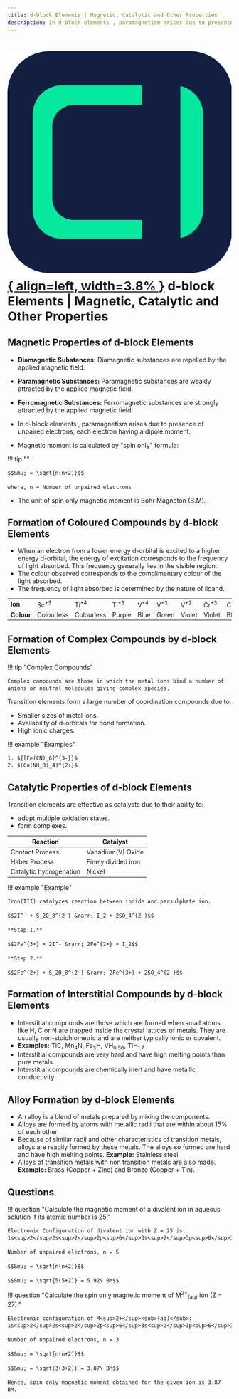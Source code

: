 ```yaml
---
title: d-block Elements | Magnetic, Catalytic and Other Properties
description: In d-block elements , paramagnetism arises due to presence of unpaired electrons, each electron having a dipole moment.
---
```


# [![ChemistryEdu Logo](../../../images/favicon.svg){ align=left, width=3.8% }](../../../index.md)  d-block Elements | Magnetic, Catalytic and Other Properties

## Magnetic Properties of d-block Elements

* **Diamagnetic Substances:** Diamagnetic substances are repelled by the applied magnetic field.

* **Paramagnetic Substances:** Paramagnetic substances are weakly attracted by the applied magnetic field.

* **Ferromagnetic Substances:** Ferromagnetic substances are strongly attracted by the applied magnetic field.

* In d-block elements , paramagnetism arises due to presence of unpaired electrons, each electron having a dipole moment.

* Magnetic moment is calculated by "spin only" formula:

!!! tip ""

    $$&mu; = \sqrt{n(n+2)}$$

    where, n = Number of unpaired electrons

* The unit of spin only magnetic moment is Bohr Magneton (B.M).

## Formation of Coloured Compounds by d-block Elements

* When an electron from a lower energy d-orbital is excited to a higher energy d-orbital, the energy of excitation corresponds to the frequency of light absorbed. This frequency generally lies in the visible region.
* The colour observed corresponds to the complimentary colour of the light absorbed.
* The frequency of light absorbed is determined by the nature of ligand.

<table>
  <tr>
    <td><strong>Ion</strong></td>
    <td>Sc<sup>+3</sup></td>
    <td>Ti<sup>+4</sup></td>
    <td>Ti<sup>+3</sup></td>
    <td>V<sup>+4</sup></td>
    <td>V<sup>+3</sup></td>
    <td>V<sup>+2</sup></td>
    <td>Cr<sup>+3</sup></td>
    <td>Cr<sup>+2</sup></td>
    <td>Mn<sup>+3</sup></td>
    <td>Mn<sup>+2</sup></td>
    <td>Fe<sup>+3</sup></td>
    <td>Fe<sup>+2</sup></td>
    <td>Co<sup>+3</sup></td>
    <td>Co<sup>+2</sup></td>
    <td>Ni<sup>+2</sup></td>
    <td>Cu<sup>+2</sup></td>
    <td>Zn<sup>+2</sup></td>
  </tr>
  <tr>
    <td><strong>Colour</strong></td>
    <td>Colourless</td>
    <td>Colourless</td>
    <td>Purple</td>
    <td>Blue</td>
    <td>Green</td>
    <td>Violet</td>
    <td>Violet</td>
    <td>Blue</td>
    <td>Violet</td>
    <td>Pink</td>
    <td>Yellow</td>
    <td>Green</td>
    <td>Blue</td>
    <td>Pink</td>
    <td>Green</td>
    <td>Blue</td>
    <td>Colourless</td>
  </tr>
</table>

## Formation of Complex Compounds by d-block Elements

!!! tip "Complex Compounds"

    Complex compounds are those in which the metal ions bind a number of anions or neutral molecules giving complex species.

Transition elements form a large number of coordination compounds due to:

* Smaller sizes of metal ions.
* Availability of d-orbitals for bond formation.
* High ionic charges.

!!! example "Examples"

    1. ${[Fe(CN)_6]^{3-}}$
    2. $[Cu(NH_3)_4]^{2+}$

## Catalytic Properties of d-block Elements

Transition elements are effective as catalysts due to their ability to:

* adopt multiple oxidation states.
* form complexes.

| Reaction                  | 	Catalyst            |
|---------------------------|-----------------------|
| Contact Process	          | Vanadium(V) Oxide     |
| Haber Process	            | Finely divided iron   |
| Catalytic hydrogenation	  | Nickel                |

!!! example "Example"

    Iron(III) catalyzes reaction between iodide and persulphate ion.

    $$2I^- + S_2O_8^{2-} &rarr; I_2 + 2SO_4^{2-}$$

    **Step 1.**

    $$2Fe^{3+} + 2I^- &rarr; 2Fe^{2+} + I_2$$

    **Step 2.**

    $$2Fe^{2+} + S_2O_8^{2-} &rarr; 2Fe^{3+} + 2SO_4^{2-}$$

## Formation of Interstitial Compounds by d-block Elements

* Interstitial compounds are those which are formed when small atoms like H, C or N are trapped inside the crystal lattices of metals. They are usually non-stoichiometric and are neither typically ionic or covalent.
* **Examples:** TiC, Mn<sub>4</sub>N, Fe<sub>3</sub>H, VH<sub>0.56</sub>, TiH<sub>1.7</sub>
* Interstitial compounds are very hard and have high melting points than pure metals.
* Interstitial compounds are chemically inert and have metallic conductivity.

## Alloy Formation by d-block Elements

* An alloy is a blend of metals prepared by mixing the components.
* Alloys are formed by atoms with metallic radii that are within about 15% of each other.
* Because of similar radii and other characteristics of transition metals, alloys are readily formed by these metals. The alloys so formed are hard and have high melting points. **Example:** Stainless steel
* Alloys of transition metals with non transition metals are also made. **Example:** Brass (Copper + Zinc) and Bronze (Copper + Tin).

## Questions

!!! question "Calculate the magnetic moment of a divalent ion in aqueous solution if its atomic number is 25."

    Electronic Configuration of divalent ion with Z = 25 is: 1s<sup>2</sup>2s<sup>2</sup>2p<sup>6</sup>3s<sup>2</sup>3p<sup>6</sup>3d<sup>5</sup>.

    Number of unpaired electrons, n = 5

    $$&mu; = \sqrt{n(n+2)}$$

    $$&mu; = \sqrt{5(5+2)} = 5.92\ BM$$

!!! question "Calculate the spin only magnetic moment of M<sup>2+</sup><sub>(aq)</sub> ion (Z = 27)."

    Electronic configuration of M<sup>2+</sup><sub>(aq)</sub>: 1s<sup>2</sup>2s<sup>2</sup>2p<sup>6</sup>3s<sup>2</sup>3p<sup>6</sup>3d<sup>7</sup>.

    Number of unpaired electrons, n = 3

    $$&mu; = \sqrt{n(n+2)}$$

    $$&mu; = \sqrt{3(3+2)} = 3.87\ BM$$

    Hence, spin only magnetic moment obtained for the given ion is 3.87 BM.

